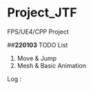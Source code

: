# Project_JTF
FPS/UE4/CPP Project

##__220103__ TODO List

1. Move & Jump
2. Mesh & Basic Animation   
   
Log : 